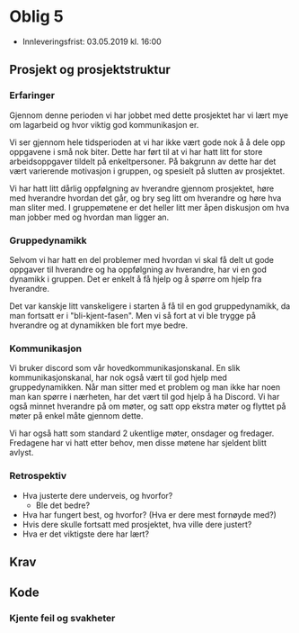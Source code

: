 # Oblig 5
- Innleveringsfrist: 03.05.2019 kl. 16:00

## Prosjekt og prosjektstruktur

### Erfaringer

Gjennom denne perioden vi har jobbet med dette
prosjektet har vi lært mye om lagarbeid og hvor viktig god
kommunikasjon er.

Vi ser gjennom hele tidsperioden at vi har ikke vært gode nok å å dele
opp oppgavene i små nok biter. Dette har ført til at vi har hatt litt
for store arbeidsoppgaver tildelt på enkeltpersoner. På bakgrunn av
dette har det vært varierende motivasjon i gruppen, og spesielt på
slutten av prosjektet.

Vi har hatt litt dårlig oppfølgning av hverandre gjennom prosjektet,
høre med hverandre hvordan det går, og bry seg litt om hverandre og
høre hva man sliter med. I gruppemøtene er det heller litt mer åpen
diskusjon om hva man jobber med og hvordan man ligger an.

### Gruppedynamikk
Selvom vi har hatt en del problemer med hvordan vi skal få delt ut
gode oppgaver til hverandre og ha oppfølgning av hverandre, har vi en
god dynamikk i gruppen. Det er enkelt å få hjelp og å spørre om hjelp
fra hverandre.

Det var kanskje litt vanskeligere i starten å få til en god
gruppedynamikk, da man fortsatt er i "bli-kjent-fasen". Men vi så fort
at vi ble trygge på hverandre og at dynamikken ble fort mye bedre.

### Kommunikasjon
Vi bruker discord som vår hovedkommunikasjonskanal. En slik
kommunikasjonskanal, har nok også vært til god hjelp med
gruppedynamikken. Når man sitter med et problem og man ikke har noen
man kan spørre i nærheten, har det vært til god hjelp å ha Discord.
Vi har også minnet hverandre på om møter, og satt opp ekstra møter og
flyttet på møter på enkel måte gjennom dette.

Vi har også hatt som standard 2 ukentlige møter, onsdager og fredager.
Fredagene har vi hatt etter behov, men disse møtene har sjeldent blitt
avlyst.

### Retrospektiv
- Hva justerte dere underveis, og hvorfor? 
  - Ble det bedre?
- Hva har fungert best, og hvorfor? (Hva er dere mest fornøyde med?)
- Hvis dere skulle fortsatt med prosjektet, hva ville dere justert?
- Hva er det viktigste dere har lært?

## Krav

## Kode

### Kjente feil og svakheter

